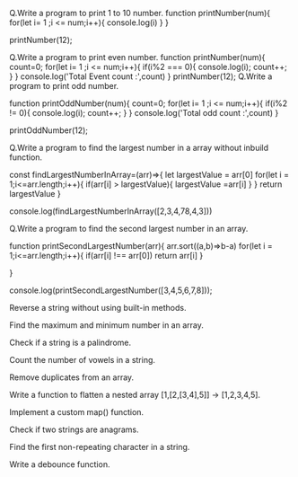 Q.Write a program to print 1 to 10 number.
function printNumber(num){
for(let i= 1 ;i <= num;i++){
console.log(i)
}
}

printNumber(12);

Q.Write a program to print even number.
function printNumber(num){
count=0;
for(let i= 1 ;i <= num;i++){
if(i%2 === 0){
console.log(i);
count++;
}
}
console.log('Total Event count :',count)
}
printNumber(12);
Q.Write a program to print odd number.

function printOddNumber(num){
count=0;
for(let i= 1 ;i <= num;i++){
if(i%2 != 0){
console.log(i);
count++;
}
}
console.log('Total odd count :',count)
}

printOddNumber(12);

Q.Write a program to find the largest number in a array without inbuild function.

const findLargestNumberInArray=(arr)=>{
  let largestValue = arr[0]
  for(let i = 1;i<=arr.length;i++){
    if(arr[i] > largestValue){
     largestValue =arr[i] 
    }
  }
  return largestValue
}

console.log(findLargestNumberInArray([2,3,4,78,4,3]))

Q.Write a program to find the second largest number in an array.

function printSecondLargestNumber(arr){
  arr.sort((a,b)=>b-a)
  for(let i = 1;i<=arr.length;i++){
    if(arr[i] !== arr[0])
    return arr[i]
  }
  
}

console.log(printSecondLargestNumber([3,4,5,6,7,8]));

Reverse a string without using built-in methods.

Find the maximum and minimum number in an array.

Check if a string is a palindrome.

Count the number of vowels in a string.

Remove duplicates from an array.

Write a function to flatten a nested array [1,[2,[3,4],5]] → [1,2,3,4,5].

Implement a custom map() function.

Check if two strings are anagrams.

Find the first non-repeating character in a string.

Write a debounce function.
